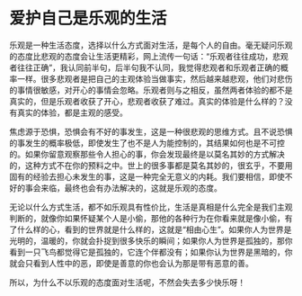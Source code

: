 # 爱护自己是乐观的生活

乐观是一种生活态度，选择以什么方式面对生活，是每个人的自由。毫无疑问乐观的态度比悲观的态度会让生活更精彩，网上流传一句话：“乐观者往往成功，悲观者往往正确”，我认同前半句，后半句我不认同，我觉得悲观者和乐观者正确的概率一样。很多悲观者是把自己的主观体验当做事实，然后越来越悲观，他们对悲伤的事情很敏感，对开心的事情会忽略。乐观者则与之相反，虽然两者体验的都不是真实的，但是乐观者收获了开心，悲观者收获了难过。真实的体验是什么样的？没有真实的体验，都是主观的感受。

焦虑源于恐惧，恐惧会有不好的事发生，这是一种很悲观的思维方式。且不说恐惧的事发生的概率极低，即使发生了也不是人为能控制的，其结果如何也是不可控的。如果你留意观察那些令人担心的事，你会发现最终是以莫名其妙的方式解决的，这种方式不在你的预料之中。世上的很多事都是莫名其妙的，很玄乎，不要用固有的经验去担心未发生的事，这是一种完全无意义的内耗。我们要相信，即使不好的事会来临，最终也会有办法解决的，这就是乐观的态度。

无论以什么方式生活，都不如乐观具有性价比，生活是真相是什么完全是我们主观判断的，就像你如果怀疑某个人是小偷，那他的各种行为在你看来就是像小偷，有了什么样的心，看到的世界就是什么样的，这就是“相由心生”。如果你人为世界是光明的，温暖的，你就会扑捉到很多快乐的瞬间；如果你人为世界是孤独的，那你看到一只飞鸟都觉得它是孤独的，它连个伴都没有；如果你认为世界是黑暗的，你就会只看到人性中的恶，即使是善意的你也会认为那是带有恶意的善。

所以，为什么不以乐观的态度面对生活呢，不然会失去多少快乐呀！